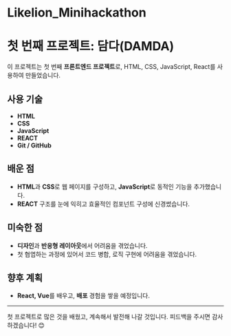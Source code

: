 # Likelion_Minihackathon
# 첫 번째 프로젝트: 담다(DAMDA)

이 프로젝트는 첫 번째 **프론트엔드 프로젝트**로, HTML, CSS, JavaScript, React를 사용하여 만들었습니다.

## 사용 기술
- **HTML**
- **CSS**
- **JavaScript**
- **REACT**
- **Git / GitHub**

## 배운 점
- **HTML**과 **CSS**로 웹 페이지를 구성하고, **JavaScript**로 동적인 기능을 추가했습니다.
- **REACT** 구조를 눈에 익히고 효율적인 컴포넌트 구성에 신경썼습니다.

## 미숙한 점
- **디자인**과 **반응형 레이아웃**에서 어려움을 겪었습니다.
- 첫 협엽하는 과정에 있어서 코드 병합, 로직 구현에 어려움을 겪었습니다.

## 향후 계획
- **React, Vue**를 배우고, **배포** 경험을 쌓을 예정입니다.

---

첫 프로젝트로 많은 것을 배웠고, 계속해서 발전해 나갈 것입니다. 피드백을 주시면 감사하겠습니다! 😊
